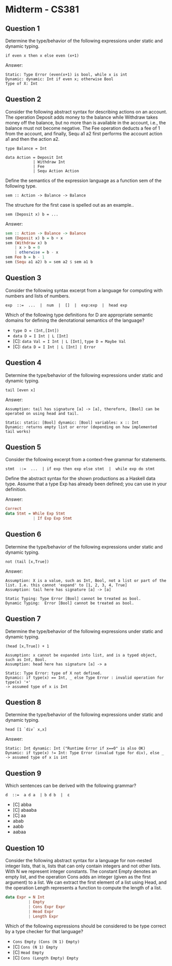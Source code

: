 # Midterm - CS381

## Question 1

Determine the type/behavior of the following expressions under static and dynamic typing. 

`if even x then x else even (x+1)`

Answer: 

```
Static: Type Error (even(x+1) is bool, while x is int
Dynamic: dynamic: Int if even x; otherwise Bool
Type of X: Int
```

## Question 2

Consider the following abstract syntax for describing actions on an account. The operation Deposit adds money to the balance while Withdraw takes money off the balance, but no more than is available in the account, i.e., the balance must not become negative. The Fee operation deducts a fee of 1 from the account, and finally, Sequ a1 a2 first performs the account action a1 and then the action a2.

```
type Balance = Int

data Action = Deposit Int
            | Withdraw Int
            | Fee
            | Sequ Action Action
```

Define the semantics of the expression language as a function sem of the following type.

`sem :: Action -> Balance -> Balance`

The structure for the first case is spelled out as an example..

`sem (Deposit x) b = ...`

Answer: 

```hs
sem :: Action -> Balance -> Balance
sem (Deposit x) b = b + x
sem (Withdraw x) b
    | x > b = 0
    | otherwise = b - x
sem Fee b = b - 1
sem (Sequ a1 a2) b = sem a2 $ sem a1 b
```

## Question 3

Consider the following syntax excerpt from a language for computing with numbers and lists of numbers.

`exp  ::=  ...  |  num  |  []  |  exp:exp  |  head exp`

Which of the following type definitions for D are appropriate semantic domains for defining the denotational semantics of the language?

- `type D = (Int,[Int])`
- `data D = I Int | L [Int]`
- [C]: `data Val = I Int | L [Int]`, `type D = Maybe Val`
- [C]: `data D = I Int | L [Int] | Error`

## Question 4

Determine the type/behavior of the following expressions under static and dynamic typing. 

`tail [even x]`

Answer:

```
Assumption: tail has signature [a] -> [a], therefore, [Bool] can be operated on using head and tail.

Static: static: [Bool] dynamic: [Bool] variables: x :: Int
Dynamic: returns empty list or error (depending on how implemented tail works)
```

## Question 5

Consider the following excerpt from a context-free grammar for statements.

`stmt  ::=  ...  | if exp then exp else stmt  |  while exp do stmt`

Define the abstract syntax for the shown productions as a Haskell data type. Assume that a type Exp has already been defined; you can use in your definition.

Answer:

```hs
Correct
data Stmt = While Exp Stmt
			| If Exp Exp Stmt
```
## Question 6

Determine the type/behavior of the following expressions under static and dynamic typing. 

`not (tail [x,True])`

Answer:

```
Assumption: X is a value, such as Int, Bool, not a list or part of the list. I.e. this cannot 'expand' to [1, 2, 3, 4, True]
Assumption: tail here has signature [a] -> [a]

Static Typing: Type Error [Bool] cannot be treated as bool.
Dynamic Typing:  Error [Bool] cannot be treated as bool.
```

## Question 7

Determine the type/behavior of the following expressions under static and dynamic typing. 

`(head [x,True]) + 1`

```
Assumption: x cannot be expanded into list, and is a typed object, such as Int, Bool. 
Assumption: head here has signature [a] -> a

Static: Type Error: type of X not defined. 
Dynamic: if type(x) == Int, _ else Type Error : invalid operation for type(x) '+'
-> assumed type of x is Int
```

## Question 8

Determine the type/behavior of the following expressions under static and dynamic typing. 

``head [1 `div` x,x]``

Answer:

```
Static: Int dynamic: Int ("Runtime Error if x==0" is also OK)
Dynamic: if type(x) != Int: Type Error (invalud type for div), else _
-> assumed type of x is int
```

## Question 9

Which sentences can be derived with the following grammar?

`d  ::=  a d a  | b d b  |  ε`

- [C] abba
- [C] abaaba
- [C] aa
- abab
- aabb
- aabaa

## Question 10

Consider the following abstract syntax for a language for non-nested integer lists, that is, lists that can only contain integers and not other lists. With N we represent integer constants. The constant Empty denotes an empty list, and the operation Cons adds an integer (given as the first argument) to a list. We can extract the first element of a list using Head, and the operation Length represents a function to compute the length of a list.

```hs
data Expr = N Int
          | Empty
          | Cons Expr Expr
          | Head Expr
          | Length Expr
```

Which of the following expressions should be considered to be type correct by a type checker for that language?

- `Cons Empty (Cons (N 1) Empty)`
- [C] `Cons (N 1) Empty`
- [C] `Head Empty`
- [C] `Cons (Length Empty) Empty`
